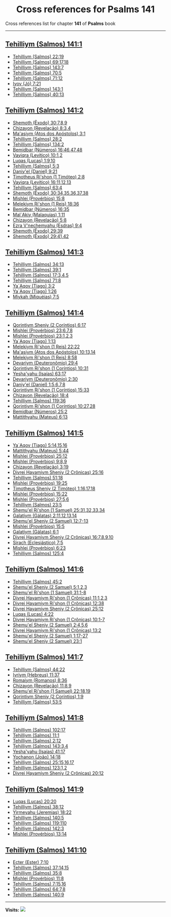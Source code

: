 <div align="center">

# Cross references for **Psalms 141**
</div>

Cross references list for chapter **141** of **Psalms** book

---

<h2 id="1"><a href="https://bible.ozzuu.com/pt_yah/Psa/141#1" target="_blank">Tehilliym (Salmos) 141:1</a></h2>

- [Tehilliym (Salmos) 22:19](https://bible.ozzuu.com/pt_yah/Psa/22#19)
- [Tehilliym (Salmos) 69:17,18](https://bible.ozzuu.com/pt_yah/Psa/69#17)
- [Tehilliym (Salmos) 143:7](https://bible.ozzuu.com/pt_yah/Psa/143#7)
- [Tehilliym (Salmos) 70:5](https://bible.ozzuu.com/pt_yah/Psa/70#5)
- [Tehilliym (Salmos) 71:12](https://bible.ozzuu.com/pt_yah/Psa/71#12)
- [Iyov (Jó) 7:21](https://bible.ozzuu.com/pt_yah/Job/7#21)
- [Tehilliym (Salmos) 143:1](https://bible.ozzuu.com/pt_yah/Psa/143#1)
- [Tehilliym (Salmos) 40:13](https://bible.ozzuu.com/pt_yah/Psa/40#13)
<h2 id="2"><a href="https://bible.ozzuu.com/pt_yah/Psa/141#2" target="_blank">Tehilliym (Salmos) 141:2</a></h2>

- [Shemoth (Êxodo) 30:7,8,9](https://bible.ozzuu.com/pt_yah/Exo/30#7)
- [Chizayon (Revelação) 8:3,4](https://bible.ozzuu.com/pt_yah/Rev/8#3)
- [Ma'asiym (Atos dos Apóstolos) 3:1](https://bible.ozzuu.com/pt_yah/Act/3#1)
- [Tehilliym (Salmos) 28:2](https://bible.ozzuu.com/pt_yah/Psa/28#2)
- [Tehilliym (Salmos) 134:2](https://bible.ozzuu.com/pt_yah/Psa/134#2)
- [Bemidbar (Números) 16:46,47,48](https://bible.ozzuu.com/pt_yah/Num/16#46)
- [Vayiqra (Levítico) 10:1,2](https://bible.ozzuu.com/pt_yah/Lev/10#1)
- [Luqas (Lucas) 1:9,10](https://bible.ozzuu.com/pt_yah/Luk/1#9)
- [Tehilliym (Salmos) 5:3](https://bible.ozzuu.com/pt_yah/Psa/5#3)
- [Daniy'el (Daniel) 9:21](https://bible.ozzuu.com/pt_yah/Dan/9#21)
- [Timotheus Ri'shon (1 Timóteo) 2:8](https://bible.ozzuu.com/pt_yah/1Ti/2#8)
- [Vayiqra (Levítico) 16:11,12,13](https://bible.ozzuu.com/pt_yah/Lev/16#11)
- [Tehilliym (Salmos) 63:4](https://bible.ozzuu.com/pt_yah/Psa/63#4)
- [Shemoth (Êxodo) 30:34,35,36,37,38](https://bible.ozzuu.com/pt_yah/Exo/30#34)
- [Mishlei (Provérbios) 15:8](https://bible.ozzuu.com/pt_yah/Pro/15#8)
- [Melekiym Ri'shon (1 Reis) 18:36](https://bible.ozzuu.com/pt_yah/1Ki/18#36)
- [Bemidbar (Números) 16:35](https://bible.ozzuu.com/pt_yah/Num/16#35)
- [Mal`Akiy (Malaquias) 1:11](https://bible.ozzuu.com/pt_yah/Mal/1#11)
- [Chizayon (Revelação) 5:8](https://bible.ozzuu.com/pt_yah/Rev/5#8)
- [Ezra V'nechemyahu (Esdras) 9:4](https://bible.ozzuu.com/pt_yah/1Ez/9#4)
- [Shemoth (Êxodo) 29:39](https://bible.ozzuu.com/pt_yah/Exo/29#39)
- [Shemoth (Êxodo) 29:41,42](https://bible.ozzuu.com/pt_yah/Exo/29#41)
<h2 id="3"><a href="https://bible.ozzuu.com/pt_yah/Psa/141#3" target="_blank">Tehilliym (Salmos) 141:3</a></h2>

- [Tehilliym (Salmos) 34:13](https://bible.ozzuu.com/pt_yah/Psa/34#13)
- [Tehilliym (Salmos) 39:1](https://bible.ozzuu.com/pt_yah/Psa/39#1)
- [Tehilliym (Salmos) 17:3,4,5](https://bible.ozzuu.com/pt_yah/Psa/17#3)
- [Tehilliym (Salmos) 71:8](https://bible.ozzuu.com/pt_yah/Psa/71#8)
- [Ya`Aqov (Tiago) 3:2](https://bible.ozzuu.com/pt_yah/Jam/3#2)
- [Ya`Aqov (Tiago) 1:26](https://bible.ozzuu.com/pt_yah/Jam/1#26)
- [Miykah (Miquéias) 7:5](https://bible.ozzuu.com/pt_yah/Mic/7#5)
<h2 id="4"><a href="https://bible.ozzuu.com/pt_yah/Psa/141#4" target="_blank">Tehilliym (Salmos) 141:4</a></h2>

- [Qorintiym Sheniy (2 Coríntios) 6:17](https://bible.ozzuu.com/pt_yah/2Co/6#17)
- [Mishlei (Provérbios) 23:6,7,8](https://bible.ozzuu.com/pt_yah/Pro/23#6)
- [Mishlei (Provérbios) 23:1,2,3](https://bible.ozzuu.com/pt_yah/Pro/23#1)
- [Ya`Aqov (Tiago) 1:13](https://bible.ozzuu.com/pt_yah/Jam/1#13)
- [Melekiym Ri'shon (1 Reis) 22:22](https://bible.ozzuu.com/pt_yah/1Ki/22#22)
- [Ma'asiym (Atos dos Apóstolos) 10:13,14](https://bible.ozzuu.com/pt_yah/Act/10#13)
- [Melekiym Ri'shon (1 Reis) 8:58](https://bible.ozzuu.com/pt_yah/1Ki/8#58)
- [Devariym (Deuteronômio) 29:4](https://bible.ozzuu.com/pt_yah/Deu/29#4)
- [Qorintiym Ri'shon (1 Coríntios) 10:31](https://bible.ozzuu.com/pt_yah/1Co/10#31)
- [Yesha'yahu (Isaías) 63:17](https://bible.ozzuu.com/pt_yah/Isa/63#17)
- [Devariym (Deuteronômio) 2:30](https://bible.ozzuu.com/pt_yah/Deu/2#30)
- [Daniy'el (Daniel) 1:5,6,7,8](https://bible.ozzuu.com/pt_yah/Dan/1#5)
- [Qorintiym Ri'shon (1 Coríntios) 15:33](https://bible.ozzuu.com/pt_yah/1Co/15#33)
- [Chizayon (Revelação) 18:4](https://bible.ozzuu.com/pt_yah/Rev/18#4)
- [Tehilliym (Salmos) 119:36](https://bible.ozzuu.com/pt_yah/Psa/119#36)
- [Qorintiym Ri'shon (1 Coríntios) 10:27,28](https://bible.ozzuu.com/pt_yah/1Co/10#27)
- [Bemidbar (Números) 25:2](https://bible.ozzuu.com/pt_yah/Num/25#2)
- [Mattithyahu (Mateus) 6:13](https://bible.ozzuu.com/pt_yah/Mat/6#13)
<h2 id="5"><a href="https://bible.ozzuu.com/pt_yah/Psa/141#5" target="_blank">Tehilliym (Salmos) 141:5</a></h2>

- [Ya`Aqov (Tiago) 5:14,15,16](https://bible.ozzuu.com/pt_yah/Jam/5#14)
- [Mattithyahu (Mateus) 5:44](https://bible.ozzuu.com/pt_yah/Mat/5#44)
- [Mishlei (Provérbios) 25:12](https://bible.ozzuu.com/pt_yah/Pro/25#12)
- [Mishlei (Provérbios) 9:8,9](https://bible.ozzuu.com/pt_yah/Pro/9#8)
- [Chizayon (Revelação) 3:19](https://bible.ozzuu.com/pt_yah/Rev/3#19)
- [Divrei Hayamiym Sheniy (2 Crônicas) 25:16](https://bible.ozzuu.com/pt_yah/2Ch/25#16)
- [Tehilliym (Salmos) 51:18](https://bible.ozzuu.com/pt_yah/Psa/51#18)
- [Mishlei (Provérbios) 19:25](https://bible.ozzuu.com/pt_yah/Pro/19#25)
- [Timotheus Sheniy (2 Timóteo) 1:16,17,18](https://bible.ozzuu.com/pt_yah/2Ti/1#16)
- [Mishlei (Provérbios) 15:22](https://bible.ozzuu.com/pt_yah/Pro/15#22)
- [Mishlei (Provérbios) 27:5,6](https://bible.ozzuu.com/pt_yah/Pro/27#5)
- [Tehilliym (Salmos) 23:5](https://bible.ozzuu.com/pt_yah/Psa/23#5)
- [Shemu'el Ri'shon (1 Samuel) 25:31,32,33,34](https://bible.ozzuu.com/pt_yah/1Sm/25#31)
- [Galatiym (Gálatas) 2:11,12,13,14](https://bible.ozzuu.com/pt_yah/Gal/2#11)
- [Shemu'el Sheniy (2 Samuel) 12:7-13](https://bible.ozzuu.com/pt_yah/2Sm/12#7)
- [Mishlei (Provérbios) 15:5](https://bible.ozzuu.com/pt_yah/Pro/15#5)
- [Galatiym (Gálatas) 6:1](https://bible.ozzuu.com/pt_yah/Gal/6#1)
- [Divrei Hayamiym Sheniy (2 Crônicas) 16:7,8,9,10](https://bible.ozzuu.com/pt_yah/2Ch/16#7)
- [Sirach (Eclesiástico) 7:5](https://bible.ozzuu.com/pt_yah/Sir/7#5)
- [Mishlei (Provérbios) 6:23](https://bible.ozzuu.com/pt_yah/Pro/6#23)
- [Tehilliym (Salmos) 125:4](https://bible.ozzuu.com/pt_yah/Psa/125#4)
<h2 id="6"><a href="https://bible.ozzuu.com/pt_yah/Psa/141#6" target="_blank">Tehilliym (Salmos) 141:6</a></h2>

- [Tehilliym (Salmos) 45:2](https://bible.ozzuu.com/pt_yah/Psa/45#2)
- [Shemu'el Sheniy (2 Samuel) 5:1,2,3](https://bible.ozzuu.com/pt_yah/2Sm/5#1)
- [Shemu'el Ri'shon (1 Samuel) 31:1-8](https://bible.ozzuu.com/pt_yah/1Sm/31#1)
- [Divrei Hayamiym Ri'shon (1 Crônicas) 11:1,2,3](https://bible.ozzuu.com/pt_yah/1Ch/11#1)
- [Divrei Hayamiym Ri'shon (1 Crônicas) 12:38](https://bible.ozzuu.com/pt_yah/1Ch/12#38)
- [Divrei Hayamiym Sheniy (2 Crônicas) 25:12](https://bible.ozzuu.com/pt_yah/2Ch/25#12)
- [Luqas (Lucas) 4:22](https://bible.ozzuu.com/pt_yah/Luk/4#22)
- [Divrei Hayamiym Ri'shon (1 Crônicas) 10:1-7](https://bible.ozzuu.com/pt_yah/1Ch/10#1)
- [Shemu'el Sheniy (2 Samuel) 2:4,5,6](https://bible.ozzuu.com/pt_yah/2Sm/2#4)
- [Divrei Hayamiym Ri'shon (1 Crônicas) 13:2](https://bible.ozzuu.com/pt_yah/1Ch/13#2)
- [Shemu'el Sheniy (2 Samuel) 1:17-27](https://bible.ozzuu.com/pt_yah/2Sm/1#17)
- [Shemu'el Sheniy (2 Samuel) 23:1](https://bible.ozzuu.com/pt_yah/2Sm/23#1)
<h2 id="7"><a href="https://bible.ozzuu.com/pt_yah/Psa/141#7" target="_blank">Tehilliym (Salmos) 141:7</a></h2>

- [Tehilliym (Salmos) 44:22](https://bible.ozzuu.com/pt_yah/Psa/44#22)
- [Ivriym (Hebreus) 11:37](https://bible.ozzuu.com/pt_yah/Heb/11#37)
- [Romaiym (Romanos) 8:36](https://bible.ozzuu.com/pt_yah/Rom/8#36)
- [Chizayon (Revelação) 11:8,9](https://bible.ozzuu.com/pt_yah/Rev/11#8)
- [Shemu'el Ri'shon (1 Samuel) 22:18,19](https://bible.ozzuu.com/pt_yah/1Sm/22#18)
- [Qorintiym Sheniy (2 Coríntios) 1:9](https://bible.ozzuu.com/pt_yah/2Co/1#9)
- [Tehilliym (Salmos) 53:5](https://bible.ozzuu.com/pt_yah/Psa/53#5)
<h2 id="8"><a href="https://bible.ozzuu.com/pt_yah/Psa/141#8" target="_blank">Tehilliym (Salmos) 141:8</a></h2>

- [Tehilliym (Salmos) 102:17](https://bible.ozzuu.com/pt_yah/Psa/102#17)
- [Tehilliym (Salmos) 11:1](https://bible.ozzuu.com/pt_yah/Psa/11#1)
- [Tehilliym (Salmos) 2:12](https://bible.ozzuu.com/pt_yah/Psa/2#12)
- [Tehilliym (Salmos) 143:3,4](https://bible.ozzuu.com/pt_yah/Psa/143#3)
- [Yesha'yahu (Isaías) 41:17](https://bible.ozzuu.com/pt_yah/Isa/41#17)
- [Yochanon (João) 14:18](https://bible.ozzuu.com/pt_yah/Joh/14#18)
- [Tehilliym (Salmos) 25:15,16,17](https://bible.ozzuu.com/pt_yah/Psa/25#15)
- [Tehilliym (Salmos) 123:1,2](https://bible.ozzuu.com/pt_yah/Psa/123#1)
- [Divrei Hayamiym Sheniy (2 Crônicas) 20:12](https://bible.ozzuu.com/pt_yah/2Ch/20#12)
<h2 id="9"><a href="https://bible.ozzuu.com/pt_yah/Psa/141#9" target="_blank">Tehilliym (Salmos) 141:9</a></h2>

- [Luqas (Lucas) 20:20](https://bible.ozzuu.com/pt_yah/Luk/20#20)
- [Tehilliym (Salmos) 38:12](https://bible.ozzuu.com/pt_yah/Psa/38#12)
- [Yirmeyahu (Jeremias) 18:22](https://bible.ozzuu.com/pt_yah/Jer/18#22)
- [Tehilliym (Salmos) 140:5](https://bible.ozzuu.com/pt_yah/Psa/140#5)
- [Tehilliym (Salmos) 119:110](https://bible.ozzuu.com/pt_yah/Psa/119#110)
- [Tehilliym (Salmos) 142:3](https://bible.ozzuu.com/pt_yah/Psa/142#3)
- [Mishlei (Provérbios) 13:14](https://bible.ozzuu.com/pt_yah/Pro/13#14)
<h2 id="10"><a href="https://bible.ozzuu.com/pt_yah/Psa/141#10" target="_blank">Tehilliym (Salmos) 141:10</a></h2>

- [Ecter (Ester) 7:10](https://bible.ozzuu.com/pt_yah/Est/7#10)
- [Tehilliym (Salmos) 37:14,15](https://bible.ozzuu.com/pt_yah/Psa/37#14)
- [Tehilliym (Salmos) 35:8](https://bible.ozzuu.com/pt_yah/Psa/35#8)
- [Mishlei (Provérbios) 11:8](https://bible.ozzuu.com/pt_yah/Pro/11#8)
- [Tehilliym (Salmos) 7:15,16](https://bible.ozzuu.com/pt_yah/Psa/7#15)
- [Tehilliym (Salmos) 64:7,8](https://bible.ozzuu.com/pt_yah/Psa/64#7)
- [Tehilliym (Salmos) 140:9](https://bible.ozzuu.com/pt_yah/Psa/140#9)


---

**Visits:**
![](https://profile-counter.glitch.me/visitCounter_crossrefs34/count.svg)
